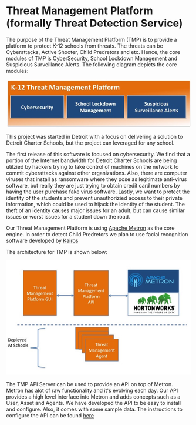 # Threat Management Platform (formally Threat Detection Service)

The purpose of the Threat Management Platform (TMP) is to provide a platform to protect K-12 schools from threats.  The threats can be Cyberattacks, Active Shooter, Child Predretors and etc.  Hence, the core modules of TMP is CyberSecurity, School Lockdown Management and Suspicious Surveillance Alerts.  The following diagram depicts the core modules:  

![TMP Modules](guides/images/tmp_modules.jpg)

This project was started in Detroit with a focus on delivering a solution to Detroit Charter Schools, but the project can leveraged for any school.    

The first release of this software is focused on cybersecurity.  We find that a portion of the Internet bandwidth for Detroit Charter Schools are being utilzied by hackers trying to take control of machines on the network to commit cyberattacks against other organizations.  Also, there are computer viruses that install as ransomware where they pose as legitimate anti-virus software, but really they are just trying to obtain credit card numbers by having the user purchase fake virus software.  Lastly, we want to protect the identity of the students and prevent unauthorizied access to their private information, which could be used to hijack the identity of the student.  The theft of an identity causes major issues for an adult, but can cause similar issues or worst issues for a student down the road.

Our Threat Management Platform is using [Apache Metron](http://metron.incubator.apache.org/) as the core engine.   In order to detect Child Predretors we plan to use facial recognition software developed by [Kairos](https://www.kairos.com/)

The architecture for TMP is shown below:


![TMP Architecture](guides/images/tmp_architecture.jpg)

The TMP API Server can be used to provide an API on top of Metron.  Metron has alot of raw functionality and it's evolving each day.  Our API provides a high level interface into Metron and adds concepts such as a User, Asset and Agents.  We have developed the API to be easy to install and configure.  Also, it comes with some sample data.  The instructions to configure the API can be found [here](./api)

